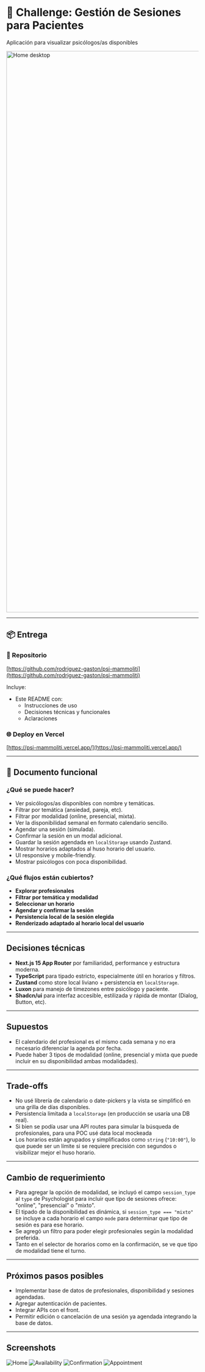 # 🧠 Challenge: Gestión de Sesiones para Pacientes

Aplicación para visualizar psicólogos/as disponibles

<img width="1469" alt="Home desktop" src="https://github.com/user-attachments/assets/97cc2e25-1644-40b4-ab34-84ff75f7c0f0" />

---

## 📦 Entrega

### 🔗 Repositorio
[https://github.com/rodriguez-gaston/psi-mammoliti](https://github.com/rodriguez-gaston/psi-mammoliti)

Incluye:
- Este README con:
  - Instrucciones de uso
  - Decisiones técnicas y funcionales
  - Aclaraciones
 
### 🌐 Deploy en Vercel
[https://psi-mammoliti.vercel.app/](https://psi-mammoliti.vercel.app/)

---

## 📄 Documento funcional

### ¿Qué se puede hacer?

- Ver psicólogos/as disponibles con nombre y temáticas.
- Filtrar por temática (ansiedad, pareja, etc).
- Filtrar por modalidad (online, presencial, mixta).
- Ver la disponibilidad semanal en formato calendario sencillo.
- Agendar una sesión (simulada).
- Confirmar la sesión en un modal adicional.
- Guardar la sesión agendada en `localStorage` usando Zustand.
- Mostrar horarios adaptados al huso horario del usuario.
- UI responsive y mobile-friendly.
- Mostrar psicólogos con poca disponibilidad.

### ¿Qué flujos están cubiertos?

- **Explorar profesionales**
- **Filtrar por temática y modalidad**
- **Seleccionar un horario**
- **Agendar y confirmar la sesión**
- **Persistencia local de la sesión elegida**
- **Renderizado adaptado al horario local del usuario**

---

## Decisiones técnicas

- **Next.js 15 App Router** por familiaridad, performance y estructura moderna.
- **TypeScript** para tipado estricto, especialmente útil en horarios y filtros.
- **Zustand** como store local liviano + persistencia en `localStorage`.
- **Luxon** para manejo de timezones entre psicólogo y paciente.
- **Shadcn/ui** para interfaz accesible, estilizada y rápida de montar (Dialog, Button, etc).

---

## Supuestos

- El calendario del profesional es el mismo cada semana y no era necesario diferenciar la agenda por fecha.
- Puede haber 3 tipos de modalidad (online, presencial y mixta que puede incluir en su disponibilidad ambas modalidades).

---

## Trade-offs

- No usé librería de calendario o date-pickers y la vista se simplificó en una grilla de días disponibles.
- Persistencia limitada a `localStorage` (en producción se usaría una DB real).
- Si bien se podía usar una API routes para simular la búsqueda de profesionales, para una POC usé data local mockeada
- Los horarios están agrupados y simplificados como `string` (`"10:00"`), lo que puede ser un límite si se requiere precisión con segundos o visibilizar mejor el huso horario.

---

## Cambio de requerimiento

- Para agregar la opción de modalidad, se incluyó el campo `session_type` al `type` de Psychologist para incluir que tipo de sesiones ofrece: "online", "presencial" o "mixto".
- El tipado de la disponibilidad es dinámica, si `session_type === "mixto"` se incluye a cada horario el campo `mode` para determinar que tipo de sesión es para ese horario.
- Se agregó un filtro para poder elegir profesionales según la modalidad preferida.
- Tanto en el selector de horarios como en la confirmación, se ve que tipo de modalidad tiene el turno.

---

## Próximos pasos posibles

- Implementar base de datos de profesionales, disponibilidad y sesiones agendadas.
- Agregar autenticación de pacientes.
- Integrar APIs con el front.
- Permitir edición o cancelación de una sesión ya agendada integrando la base de datos.

---

## Screenshots

![Home](https://github.com/user-attachments/assets/dec054e8-6dd1-40d1-8867-5cb7703649f9)
![Availability](https://github.com/user-attachments/assets/a1e4dec2-d742-4a5a-88ed-1f7c3944c71f)
![Confirmation](https://github.com/user-attachments/assets/669e3857-fe56-4418-a61a-ecfadb78ed12)
![Appointment](https://github.com/user-attachments/assets/f8d84e6e-ead4-484f-8676-e3571e1a1f1c)
